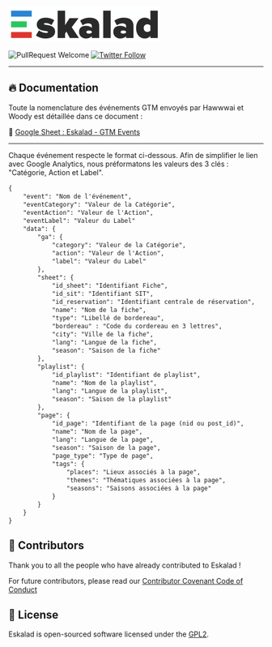 ![Eskalad](logo.png)

![PullRequest Welcome](https://img.shields.io/badge/PR-welcome-brightgreen.svg?style=flat-square)
[![Twitter Follow](https://img.shields.io/twitter/follow/raccourciagency.svg?label=Twitter&style=social)](https://twitter.com/raccourciagency)

---

## :fire: Documentation

Toute la nomenclature des événements GTM envoyés par Hawwwai et Woody est détaillée dans ce document :

:ledger: [Google Sheet : Eskalad - GTM Events](https://docs.google.com/spreadsheets/d/1-MoWKIZ33HDxQhO8VjEm4PydfChZRBImAtM37vJOFt4/edit?usp=sharing)

---

Chaque événement respecte le format ci-dessous. Afin de simplifier le lien avec Google Analytics, nous préformatons les valeurs des 3 clés : "Catégorie, Action et Label".

```
{
    "event": "Nom de l'événement",
    "eventCategory": "Valeur de la Catégorie",
    "eventAction": "Valeur de l'Action",
    "eventLabel": "Valeur du Label"
    "data": {
        "ga": {
            "category": "Valeur de la Catégorie",
            "action": "Valeur de l'Action",
            "label": "Valeur du Label"
        },
        "sheet": {
            "id_sheet": "Identifiant Fiche",
            "id_sit": "Identifiant SIT",
            "id_reservation": "Identifiant centrale de réservation",
            "name": "Nom de la fiche",
            "type": "Libellé de bordereau",
            "bordereau" : "Code du cordereau en 3 lettres",
            "city": "Ville de la fiche",
            "lang": "Langue de la fiche",
            "season": "Saison de la fiche"
        },
        "playlist": {
            "id_playlist": "Identifiant de playlist",
            "name": "Nom de la playlist",
            "lang": "Langue de la playlist",
            "season": "Saison de la playlist"
        },
        "page": {
            "id_page": "Identifiant de la page (nid ou post_id)",
            "name": "Nom de la page",
            "lang": "Langue de la page",
            "season": "Saison de la page",
            "page_type": "Type de page",
            "tags": {
                "places": "Lieux associés à la page",
                "themes": "Thématiques associées à la page",
                "seasons": "Saisons associées à la page"
            }
        }
    }
}
```

## :metal: Contributors

Thank you to all the people who have already contributed to Eskalad !

For future contributors, please read our [Contributor Covenant Code of Conduct](CODE_OF_CONDUCT.md)

## :bookmark: License

Eskalad is open-sourced software licensed under the [GPL2](LICENSE).
